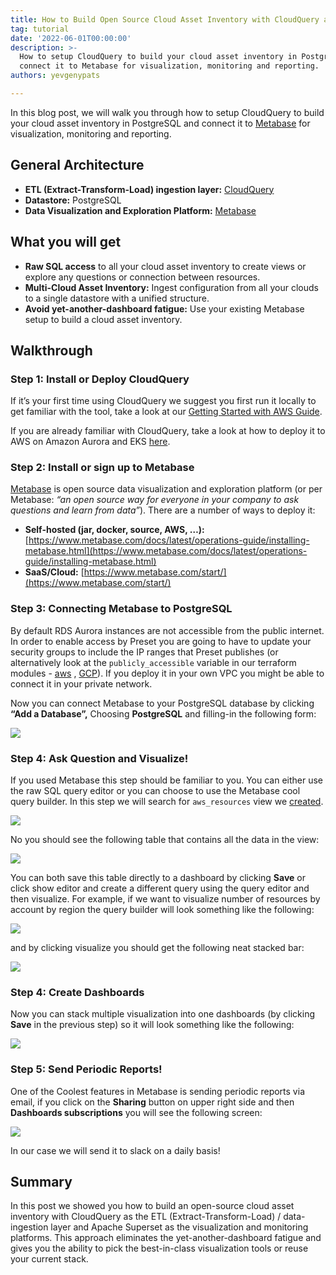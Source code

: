 ```yaml
---
title: How to Build Open Source Cloud Asset Inventory with CloudQuery and Metabase
tag: tutorial
date: '2022-06-01T00:00:00'
description: >-
  How to setup CloudQuery to build your cloud asset inventory in PostgreSQL and
  connect it to Metabase for visualization, monitoring and reporting.
authors: yevgenypats

---
```


In this blog post, we will walk you through how to setup CloudQuery to build your cloud asset inventory in PostgreSQL and connect it to [Metabase](https://www.metabase.com/) for visualization, monitoring and reporting.


## General Architecture

- **ETL (Extract-Transform-Load) ingestion layer:** [CloudQuery](https://github.com/cloudquery/cloudquery)
- **Datastore:** PostgreSQL
- **Data Visualization and Exploration Platform:** [Metabase](https://metabase.com)

## What you will get

- **Raw SQL access** to all your cloud asset inventory to create views or explore any questions or connection between resources.
- **Multi-Cloud Asset Inventory:** Ingest configuration from all your clouds to a single datastore with a unified structure.
- **Avoid yet-another-dashboard fatigue:** Use your existing Metabase setup to build a cloud asset inventory.

## Walkthrough

### Step 1: **Install or Deploy CloudQuery**

If it’s your first time using CloudQuery we suggest you first run it locally to get familiar with the tool, take a look at our [Getting Started with AWS Guide](https://docs.cloudquery.io/docs/getting-started/getting-started-with-aws).

If you are already familiar with CloudQuery, take a look at how to deploy it to AWS on Amazon Aurora and EKS [here](https://github.com/cloudquery/terraform-aws-cloudquery).

### Step 2: Install or sign up to Metabase

[Metabase](https://metabase.com) is open source data visualization and exploration platform (or per Metabase: _“an open source way for everyone in your company to ask questions and learn from data”_). There are a number of ways to deploy it:

- **Self-hosted (jar, docker, source, AWS, …):** [https://www.metabase.com/docs/latest/operations-guide/installing-metabase.html](https://www.metabase.com/docs/latest/operations-guide/installing-metabase.html)
- **SaaS/Cloud:** [https://www.metabase.com/start/](https://www.metabase.com/start/)

### Step 3: Connecting Metabase to PostgreSQL

By default RDS Aurora instances are not accessible from the public internet. In order to enable access by Preset you are going to have to update your security groups to include the IP ranges that Preset publishes (or alternatively look at the `publicly_accessible` variable in our terraform modules - [aws](https://github.com/cloudquery/terraform-aws-cloudquery#inputs) , [GCP](https://github.com/cloudquery/terraform-gcp-cloudquery#inputs)). If you deploy it in your own VPC you might be able to connect it in your private network.

Now you can connect Metabase to your PostgreSQL database by clicking **“Add a Database”,** Choosing **PostgreSQL** and filling-in the following form:

![](/img/blog/cloud-asset-inventory-cloudquery-metabase/1.png)

### Step 4: Ask Question and Visualize!

If you used Metabase this step should be familiar to you. You can either use the raw SQL query editor or you can choose to use the Metabase cool query builder. In this step we will search for `aws_resources` view we [created](https://github.com/cloudquery/cq-provider-aws/blob/main/views/resources.sql).

![](/img/blog/cloud-asset-inventory-cloudquery-metabase/2.png)

No you should see the following table that contains all the data in the view:

![](/img/blog/cloud-asset-inventory-cloudquery-metabase/3.png)

You can both save this table directly to a dashboard by clicking **Save** or click show editor and create a different query using the query editor and then visualize. For example, if we want to visualize number of resources by account by region the query builder will look something like the following:

![](/img/blog/cloud-asset-inventory-cloudquery-metabase/4.png)

and by clicking visualize you should get the following neat stacked bar:

![](/img/blog/cloud-asset-inventory-cloudquery-metabase/5.png)

### Step 4: Create Dashboards

Now you can stack multiple visualization into one dashboards (by clicking **Save** in the previous step) so it will look something like the following:

![](/img/blog/cloud-asset-inventory-cloudquery-metabase/6.png)

### Step 5: Send Periodic Reports!

One of the Coolest features in Metabase is sending periodic reports via email, if you click on the **Sharing** button on upper right side and then **Dashboards subscriptions** you will see the following screen:

![](/img/blog/cloud-asset-inventory-cloudquery-metabase/7.png)

In our case we will send it to slack on a daily basis!

## Summary

In this post we showed you how to build an open-source cloud asset inventory with CloudQuery as the ETL (Extract-Transform-Load) / data-ingestion layer and Apache Superset as the visualization and monitoring platforms. This approach eliminates the yet-another-dashboard fatigue and gives you the ability to pick the best-in-class visualization tools or reuse your current stack.
